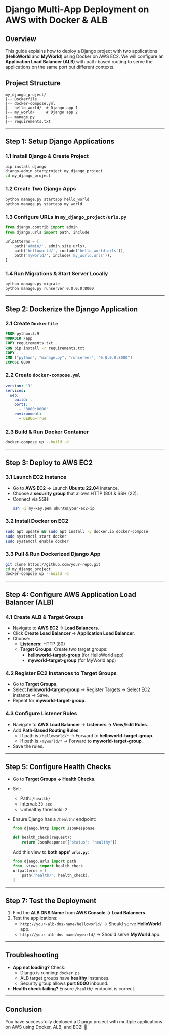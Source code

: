 # **Django Multi-App Deployment on AWS with Docker & ALB**

## **Overview**
This guide explains how to deploy a Django project with two applications (**HelloWorld** and **MyWorld**) using Docker on AWS EC2. We will configure an **Application Load Balancer (ALB)** with path-based routing to serve the applications on the same port but different contexts.

## **Project Structure**
```
my_django_project/
|-- Dockerfile
|-- docker-compose.yml
|-- hello_world/  # Django app 1
|-- my_world/     # Django app 2
|-- manage.py
|-- requirements.txt
```

---

## **Step 1: Setup Django Applications**
### **1.1 Install Django & Create Project**
```sh
pip install django
django-admin startproject my_django_project
cd my_django_project
```
### **1.2 Create Two Django Apps**
```sh
python manage.py startapp hello_world
python manage.py startapp my_world
```

### **1.3 Configure URLs in `my_django_project/urls.py`**
```python
from django.contrib import admin
from django.urls import path, include

urlpatterns = [
    path('admin/', admin.site.urls),
    path('helloworld/', include('hello_world.urls')),
    path('myworld/', include('my_world.urls')),
]
```

### **1.4 Run Migrations & Start Server Locally**
```sh
python manage.py migrate
python manage.py runserver 0.0.0.0:8000
```

---

## **Step 2: Dockerize the Django Application**

### **2.1 Create `Dockerfile`**
```dockerfile
FROM python:3.9
WORKDIR /app
COPY requirements.txt .
RUN pip install -r requirements.txt
COPY . .
CMD ["python", "manage.py", "runserver", "0.0.0.0:8000"]
EXPOSE 8000
```

### **2.2 Create `docker-compose.yml`**
```yaml
version: '3'
services:
  web:
    build: .
    ports:
      - "8000:8000"
    environment:
      - DEBUG=True
```

### **2.3 Build & Run Docker Container**
```sh
docker-compose up --build -d
```

---

## **Step 3: Deploy to AWS EC2**

### **3.1 Launch EC2 Instance**
- Go to **AWS EC2** → Launch **Ubuntu 22.04** instance.
- Choose a **security group** that allows HTTP (80) & SSH (22).
- Connect via SSH:
  ```sh
  ssh -i my-key.pem ubuntu@your-ec2-ip
  ```

### **3.2 Install Docker on EC2**
```sh
sudo apt update && sudo apt install -y docker.io docker-compose
sudo systemctl start docker
sudo systemctl enable docker
```

### **3.3 Pull & Run Dockerized Django App**
```sh
git clone https://github.com/your-repo.git
cd my_django_project
docker-compose up --build -d
```

---

## **Step 4: Configure AWS Application Load Balancer (ALB)**

### **4.1 Create ALB & Target Groups**
- Navigate to **AWS EC2 → Load Balancers**.
- Click **Create Load Balancer** → **Application Load Balancer**.
- Choose:
  - **Listeners:** HTTP (80)
  - **Target Groups:** Create two target groups:
    - **helloworld-target-group** (for HelloWorld app)
    - **myworld-target-group** (for MyWorld app)

### **4.2 Register EC2 Instances to Target Groups**
- Go to **Target Groups**.
- Select **helloworld-target-group** → Register Targets → Select EC2 instance → Save.
- Repeat for **myworld-target-group**.

### **4.3 Configure Listener Rules**
- Navigate to **AWS Load Balancer → Listeners → View/Edit Rules**.
- Add **Path-Based Routing Rules**:
  - If path is `/helloworld/*` → Forward to **helloworld-target-group**.
  - If path is `/myworld/*` → Forward to **myworld-target-group**.
- Save the rules.

---

## **Step 5: Configure Health Checks**
- Go to **Target Groups → Health Checks**.
- Set:
  - Path: `/health/`
  - Interval: `30 sec`
  - Unhealthy threshold: `2`

  
- Ensure Django has a `/health/` endpoint:
  ```python
  from django.http import JsonResponse

  def health_check(request):
      return JsonResponse({"status": "healthy"})
  ```
  Add this view to **both apps' `urls.py`**:
  ```python
  from django.urls import path
  from .views import health_check
  urlpatterns = [
      path('health/', health_check),
  ]
  ```

---


## **Step 7: Test the Deployment**
1. Find the **ALB DNS Name** from **AWS Console → Load Balancers**.
2. Test the applications:
   - `http://your-alb-dns-name/helloworld/` → Should serve **HelloWorld** app.
   - `http://your-alb-dns-name/myworld/` → Should serve **MyWorld** app.

---

## **Troubleshooting**
- **App not loading?** Check:
  - Django is running: `docker ps`
  - ALB target groups have **healthy** instances.
  - Security group allows **port 8000** inbound.
- **Health check failing?** Ensure `/health/` endpoint is correct.

---

## **Conclusion**
You have successfully deployed a Django project with multiple applications on AWS using Docker, ALB, and EC2! 🚀

